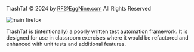 TrashTaf :copyright: 2024 by RF@EggNine.com All Rights Reserved

![main firefox](https://github.com/rf-eggnine/TrashTaf/actions/workflows/main.yml/badge.svg)

TrashTaf is (intentionally) a poorly written test automation framework. It is designed for use in classroom exercises where it would be refactored and enhanced with unit tests and additional features.

